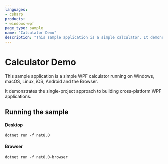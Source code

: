 ```yaml
---
languages:
- csharp
products:
- windows-wpf
page_type: sample
name: "Calculator Demo"        
description: "This sample application is a simple calculator. It demonstrates layout, controls, and some simple animation."
---
```

# Calculator Demo
This sample application is a simple WPF calculator running on Windows, macOS, Linux, iOS, Android and the Browser. 

It demonstrates the single-project approach to building cross-platform WPF applications.

## Running the sample

#### Desktop
```
dotnet run -f net8.0
```

#### Browser
```
dotnet run -f net8.0-browser
```
